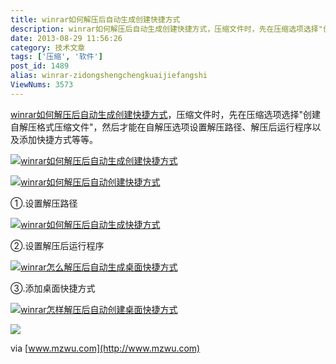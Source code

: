 ```yaml
---
title: winrar如何解压后自动生成创建快捷方式
description: winrar如何解压后自动生成创建快捷方式，压缩文件时，先在压缩选项选择"创建自解压格式压缩文件"，然后才能在自解压选项设置解压路径、解压后运行程序以及添加快捷方式等等。①.设置解压路径 ②.设置解压后运行程序③.添加桌面快捷方式
date: 2013-08-29 11:56:26
category: 技术文章
tags: ['压缩', '软件']
post_id: 1489
alias: winrar-zidongshengchengkuaijiefangshi
ViewNums: 3573
---
```


[winrar如何解压后自动生成创建快捷方式](/blog/winrar-zidongshengchengkuaijiefangshi)，压缩文件时，先在压缩选项选择"创建自解压格式压缩文件"，然后才能在自解压选项设置解压路径、解压后运行程序以及添加快捷方式等等。

[![winrar如何解压后自动生成创建快捷方式](http://www.mzwu.com/pic/201307/061.jpg)](/blog/winrar-zidongshengchengkuaijiefangshi)

[![winrar如何解压后自动创建快捷方式](http://www.mzwu.com/pic/201307/062.jpg)](/blog/winrar-zidongshengchengkuaijiefangshi)

①.设置解压路径

[![winrar如何解压后自动生成快捷方式](http://www.mzwu.com/pic/201307/063.jpg)](/blog/winrar-zidongshengchengkuaijiefangshi)

②.设置解压后运行程序

[![winrar怎么解压后自动生成桌面快捷方式](http://www.mzwu.com/pic/201307/064.jpg)](/blog/winrar-zidongshengchengkuaijiefangshi)

③.添加桌面快捷方式

[![winrar怎样解压后自动创建桌面快捷方式](http://www.mzwu.com/pic/201307/065.jpg)](/blog/winrar-zidongshengchengkuaijiefangshi)

[![](http://www.mzwu.com/pic/201307/066.jpg)](/blog/winrar-zidongshengchengkuaijiefangshi)

via [www.mzwu.com](http://www.mzwu.com)

